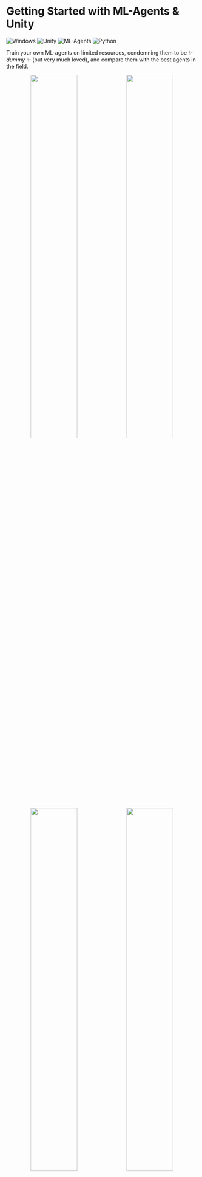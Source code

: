 
# Getting Started with ML-Agents & Unity
![Windows](https://img.shields.io/badge/Windows-11-blue)
![Unity](https://img.shields.io/badge/Unity-2021.3.11f1--LTS-blue)
![ML-Agents](https://img.shields.io/badge/ML--Agents-Release%2020-blue)
![Python](https://img.shields.io/badge/Python-3.9-blue)

Train your own ML-agents on limited resources, condemning them to be ✨ _dummy_ ✨
(but very much loved), and compare them with the best agents in the field.

<p align="center">
    <img src="./media/dummy_1.gif" width="49.5%"/>
    <img src="./media/expert_1.gif" width="49.5%"/>
    <img src="./media/dummy_2.gif" width="49.5%"/>
    <img src="./media/expert_2.gif" width="49.5%"/>
    <i>On the left the custom-trained agents, on the right the best agents.</i>
</p>

## Setup
Download [Unity Hub](https://unity.com/download) and from there install
the editor `2021.3.11f1` (in official releases, the `LTS` version).<br>
Download also the most recent stable release of
[ML-Agents](https://github.com/Unity-Technologies/ml-agents).
<p align="center">
    <img src="./media/img_00.png" width="60%">
</p>

Open Unity Hub and import the folder `Project` from the previously downloaded
ML-Agents package. 
<p align="center">
    <img src="./media/img_01.png" width="70%">
</p>
Then, open the project by double-clicking on it.

Since we'll train our own agents, we also have to set up python properly.<br>
Open the previously downloaded folder ML-Agents in the terminal, and execute:
```commandline
pip install -e ml-agents
pip install -e ml-agents-envs
```
<i>Note. To do it properly, it is suggested to create a virtual environment.</i>

## Train the Agents
Move to the opened Unity project and, down-left, navigate to 
`Project > Assets > ML-Agents > Examples > 3DBall > Scenes`.
Double-click the folder `Scenes` and then double-click the file `3DBall`.

<p align="center">
    <img src="./media/img_02.png" width="80%">
</p>

About the 3D balance ball game:
> _The 3D Balance Ball environment contains a number of agent cubes and balls_
> _(which are all copies of each other)_.<br>
> _Each agent cube tries to keep its ball from falling by rotating either_
> _horizontally or vertically._<br>
> _In this environment, an agent cube is an Agent that receives a reward for_
> _every step that it balances the ball._<br>
> _An agent is also penalized with a negative reward for dropping the ball._<br>
> _The goal of the training process is to have the agents learn to balance_
> _the ball on their head._

By pressing the play button in the top center we can see how the pre-trained 
agents perform.
<p align="center">
    <img src="./media/expert_2.gif" width="70%"/>
</p>

To train our own agents, we need to open the ML-Agents folder from the
terminal and execute the following command:
```commandline
mlagents-learn config/ppo/3DBall.yaml --run-id=first_run_3dball
```
where `mlagents-learn` is the general command to interact with the ML-Agents
framework, the `config/ppo/3DBall.yaml` specifies the settings of the training,
namely:
```yaml
behaviors:
  3DBall:
    trainer_type: ppo
    hyperparameters:
      batch_size: 64
      buffer_size: 12000
      learning_rate: 0.0003
      beta: 0.001
      epsilon: 0.2
      lambd: 0.99
      num_epoch: 3
      learning_rate_schedule: linear
    network_settings:
      normalize: true
      hidden_units: 128
      num_layers: 2
      vis_encode_type: simple
    reward_signals:
      extrinsic:
        gamma: 0.99
        strength: 1.0
    keep_checkpoints: 5
    max_steps: 500000
    time_horizon: 1000
    summary_freq: 12000
```
and `--run-id=first_run_3dball` creates a new folder called `first_run_3dball`
with every information and output of this run. 

At this point, the response from `mlagents-learn` will be:
```commandline
[INFO] Listening on port 5004. Start training by pressing the Play button in the Unity Editor.
```
When this information appears, we need to move to Unity and press play.<br>
Now the training has started. We can see how the agents train within Unity:
<p align="center">
    <img src="./media/training.gif" width="80%">
</p>

And we can also see some numbers in the terminal:
```commandline
[INFO] 3DBall. Step: 12000.  Time Elapsed: 27.143 s.  Mean Reward: 1.136.  Std of Reward: 0.710.  Training
[INFO] 3DBall. Step: 24000.  Time Elapsed: 44.679 s.  Mean Reward: 1.424.  Std of Reward: 0.889.  Training
[INFO] 3DBall. Step: 36000.  Time Elapsed: 60.184 s.  Mean Reward: 2.095.  Std of Reward: 1.211.  Training
[INFO] 3DBall. Step: 48000.  Time Elapsed: 74.971 s.  Mean Reward: 3.351.  Std of Reward: 2.606.  Training
[INFO] 3DBall. Step: 60000.  Time Elapsed: 90.024 s.  Mean Reward: 8.022.  Std of Reward: 6.551.  Training
[INFO] 3DBall. Step: 72000.  Time Elapsed: 104.211 s. Mean Reward: 20.102. Std of Reward: 23.587. Training
[INFO] 3DBall. Step: 84000.  Time Elapsed: 119.592 s. Mean Reward: 53.427. Std of Reward: 37.335. Training
[INFO] 3DBall. Step: 96000.  Time Elapsed: 133.754 s. Mean Reward: 80.107. Std of Reward: 29.116. Training
[INFO] 3DBall. Step: 108000. Time Elapsed: 147.332 s. Mean Reward: 95.433. Std of Reward: 13.151. Training
[INFO] 3DBall. Step: 120000. Time Elapsed: 161.466 s. Mean Reward: 90.929. Std of Reward: 23.583. Training
..
```
During training, we keep track of the mean reward of the agents and its
standard deviation.

To interrupt the training press `CTRL` + `C`.
```commandline
[INFO] Learning was interrupted. Please wait while the graph is generated.
[INFO] Exported results\first_run_3dball\3DBall\3DBall-130071.onnx
[INFO] Copied results\first_run_3dball\3DBall\3DBall-130071.onnx to results\first_run_3dball\3DBall.onnx.
```
The current (last, before interruption) state is saved in the folder
`results/first_run_3dball`.

## Check the Agents Performance
It is not enough to have trained a behavioral model, we now need to tell the
agents to use the new model instead of the standard one.

First of all, go to the folder `results/first_run_3dball` and rename the file
`3DBall.onnx` in `3DBall_beginner.onnx` (or whatever, but somehow different).<br>
Then, navigate to `Project > Assets > ML-Agents > Examples > 3DBall > TFModels `:
<p align="center">
    <img src="./media/img_06.png" width="80%">
</p>

Drag the model `3DBall_beginner.onnx` and drop it here:
<p align="center">
    <img src="./media/img_05.png" width="80%">
</p>

Now, navigate to `Project > Assets > ML-Agents > Examples > 3DBall > Prefabs`
and double-click the element `3DBall`.
<p align="center">
    <img src="./media/img_03.png" width="80%">
</p>

Consider now the window on the up-left and double-click on `Agent`.<br>
What we need to modify is the behavioral model the agents use (window on the right):
<p align="center">
    <img src="./media/img_04.png" width="80%">
</p>

In the window on the right, in the section `model`, click the dot and select the
model we previously introduced:
<p align="center">
    <img src="./media/img_07.png" width="80%">
</p>

Now by pressing play we can see the agents following the newest behavioral model:
<p align="center">
    <img src="./media/dummy_2.gif" width=70%"/>
</p>